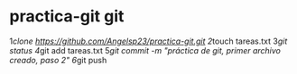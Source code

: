 # practica-git git 
1*clone https://github.com/Angelsp23/practica-git.git
2*touch tareas.txt
3*git status
4*git add tareas.txt
5*git commit -m "práctica de git, primer archivo creado, paso 2"
6*git push
